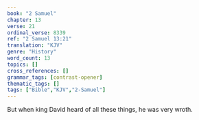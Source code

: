 ```yaml
---
book: "2 Samuel"
chapter: 13
verse: 21
ordinal_verse: 8339
ref: "2 Samuel 13:21"
translation: "KJV"
genre: "History"
word_count: 13
topics: []
cross_references: []
grammar_tags: [contrast-opener]
thematic_tags: []
tags: ["Bible","KJV","2-Samuel"]
---
```

But when king David heard of all these things, he was very wroth.
